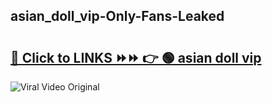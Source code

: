 
 ## asian_doll_vip-Only-Fans-Leaked

# <h2><a href="https://clipsfans.com/asian_doll_vip&ref=git">🔗 Click to LINKS ⏩⏩ 👉 🟢 asian doll vip </a></h2>

<a href="https://clipsfans.com/asian_doll_vip&ref=git" rel="nofollow" data-target="animated-image.originalLink"><img src="https://i.ibb.co.com/xMMVF88/686577567.gif" alt="Viral Video Original" style="max-width: 100%; display: inline-block;" data-target="animated-image.originalImage"></a>
